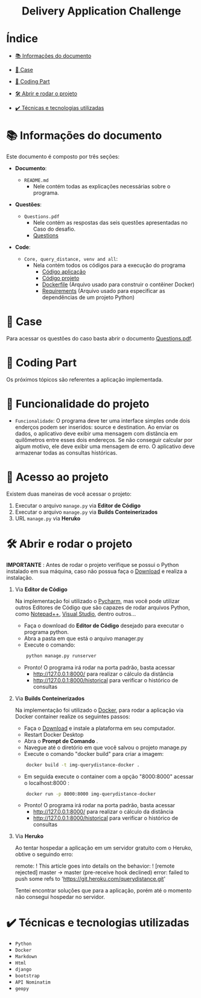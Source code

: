<h1 align="center"> Delivery Application Challenge </h1>


# Índice 


* [📚 Informações do documento](#📚-Informações-do-documento)

* [📁 Case](#📁-Case)
* [🎯 Coding Part](#🎯-Coding-part)
* [🛠️ Abrir e rodar o projeto](#🛠️-Abrir-e-rodar-o-projeto)
* [✔️ Técnicas e tecnologias utilizadas](#✔️-Técnicas-e-tecnologias-utilizadas)


# 📚 Informações do documento

Este documento é composto por três seções:

- **Documento**:
    - `README.md`
        - Nele contém todas as explicações necessárias sobre o programa. 
        
- **Questões**:
    - `Questions.pdf`
        - Nele contém as respostas das seis questões apresentadas no Caso do desafio.
        - [Questions](\Questions.pdf)

- **Code**:
    - `Core, query_distance, venv and all`:
        - Nela contém todos os códigos para a execução do programa 
            - [Código aplicação](\core)
            - [Código projeto](\query_distance)
            - [Dockerfile](\Dockerfile) (Arquivo usado para construir o contêiner Docker)
            - [Requirements](\requirements.txt) (Arquivo usado para especificar as dependências de um projeto Python)

# 📁 Case

Para acessar os questões do caso basta abrir o documento [Questions.pdf](\Questions.pdf).

# 🎯 Coding Part

Os próximos tópicos são referentes a aplicação implementada.

# 🔨 Funcionalidade do projeto

- `Funcionalidade`: O programa deve ter uma interface simples onde dois enderços podem ser inseridos: source e destination. Ao enviar os dados, o aplicativo deve exibir uma mensagem com distância em quilômetros entre esses dois endereços. Se não conseguir calcular por algum motivo, ele deve exibir uma mensagem de erro. O aplicativo deve armazenar todas as consultas históricas. 

# 📁 Acesso ao projeto

Existem duas maneiras de você acessar o projeto:

1. Executar o arquivo `manage.py` via **Editor de Código** 
2. Executar o arquivo `manage.py` via **Builds Conteinerizados** 
3. URL `manage.py` via **Heruko** 



# 🛠️ Abrir e rodar o projeto

**IMPORTANTE** : Antes de rodar o projeto verifique se possui o Python instalado em sua máquina, caso não possua faça o [Download](https://www.python.org/ "Download Python") e realiza a instalação.
    

1. Via **Editor de Código** 

    Na implementação foi utilizado o [Pycharm](https://www.jetbrains.com/pt-br/pycharm/ "Pycharm"), mas você pode utilizar outros Editores de Código que são capazes de rodar arquivos Python, como [Notepad++](https://notepad-plus-plus.org/downloads/ "Notepad++"), [Visual Studio](https://visualstudio.microsoft.com   "Visual Studio"), dentro outros... 

    - Faça o download do **Editor de Código** desejado para executar o programa python.
    - Abra a pasta em que está o arquivo manager.py
    - Execute o comando:
    ```bash
        python manage.py runserver
    ```
    - Pronto! O programa irá rodar na porta padrão, basta acessar 
        - http://127.0.0.1:8000/ para realizar o cálculo da distância
        - http://127.0.0.1:8000/historical para verificar o histórico de consultas

2. Via **Builds Conteinerizados** 
    
    Na implementação foi utilizado o [Docker](https://www.docker.com/ "Docker"), para rodar a aplicação via Docker container realize os seguintes passos:
    
    - Faça o [Download](https://www.docker.com/ "Download Docker") e instale a plataforma em seu computador.
    - Restart Docker Desktop
    - Abra o **Prompt de Comando** .
    - Navegue até o diretório em que você salvou o projeto manage.py
    - Execute o comando "docker build" para criar a imagem:
    ```bash
        docker build -t img-querydistance-docker .
    ```
    - Em seguida execute o container com a opção "8000:8000" acessar o localhost:8000 :
    ```bash
        docker run -p 8000:8000 img-querydistance-docker
    ```
    - Pronto! O programa irá rodar na porta padrão, basta acessar 
        - http://127.0.0.1:8000/ para realizar o cálculo da distância
        - http://127.0.0.1:8000/historical para verificar o histórico de consultas


2. Via **Heruko**
    
    Ao tentar hospedar a aplicação em um servidor gratuito com o Heruko, obtive o seguindo erro:

    remote:  ! This article goes into details on the behavior:
 ! [remote rejected] master -> master (pre-receive hook declined)
error: failed to push some refs to 'https://git.heroku.com/querydistance.git'
    
    Tentei encontrar soluções que para a aplicação, porém até o momento não consegui hospedar no servidor.

# ✔️ Técnicas e tecnologias utilizadas

- ``Python``
- ``Docker``
- ``Markdown``
- ``Html``
- ``django``
- ``bootstrap``
- ``API Nominatim``
- ``geopy``




